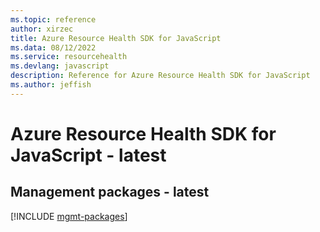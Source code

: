 ```yaml
---
ms.topic: reference
author: xirzec
title: Azure Resource Health SDK for JavaScript
ms.data: 08/12/2022
ms.service: resourcehealth
ms.devlang: javascript
description: Reference for Azure Resource Health SDK for JavaScript
ms.author: jeffish
---
```

# Azure Resource Health SDK for JavaScript - latest

## Management packages - latest
[!INCLUDE [mgmt-packages](resource-health-mgmt-index.md)]